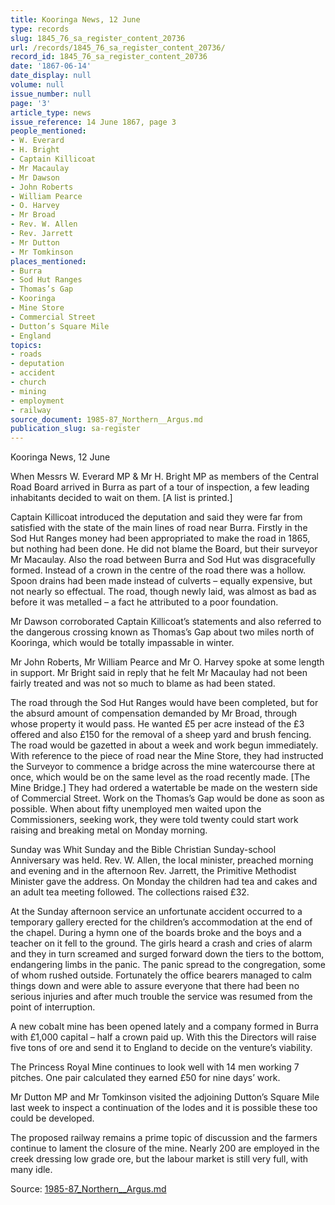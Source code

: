 ```yaml
---
title: Kooringa News, 12 June
type: records
slug: 1845_76_sa_register_content_20736
url: /records/1845_76_sa_register_content_20736/
record_id: 1845_76_sa_register_content_20736
date: '1867-06-14'
date_display: null
volume: null
issue_number: null
page: '3'
article_type: news
issue_reference: 14 June 1867, page 3
people_mentioned:
- W. Everard
- H. Bright
- Captain Killicoat
- Mr Macaulay
- Mr Dawson
- John Roberts
- William Pearce
- O. Harvey
- Mr Broad
- Rev. W. Allen
- Rev. Jarrett
- Mr Dutton
- Mr Tomkinson
places_mentioned:
- Burra
- Sod Hut Ranges
- Thomas’s Gap
- Kooringa
- Mine Store
- Commercial Street
- Dutton’s Square Mile
- England
topics:
- roads
- deputation
- accident
- church
- mining
- employment
- railway
source_document: 1985-87_Northern__Argus.md
publication_slug: sa-register
---
```


Kooringa News, 12 June

When Messrs W. Everard MP & Mr H. Bright MP as members of the Central Road Board arrived in Burra as part of a tour of inspection, a few leading inhabitants decided to wait on them.  [A list is printed.]

Captain Killicoat introduced the deputation and said they were far from satisfied with the state of the main lines of road near Burra.  Firstly in the Sod Hut Ranges money had been appropriated to make the road in 1865, but nothing had been done.  He did not blame the Board, but their surveyor Mr Macaulay.  Also the road between Burra and Sod Hut was disgracefully formed.  Instead of a crown in the centre of the road there was a hollow.  Spoon drains had been made instead of culverts – equally expensive, but not nearly so effectual.  The road, though newly laid, was almost as bad as before it was metalled – a fact he attributed to a poor foundation.

Mr Dawson corroborated Captain Killicoat’s statements and also referred to the dangerous crossing known as Thomas’s Gap about two miles north of Kooringa, which would be totally impassable in winter.

Mr John Roberts, Mr William Pearce and Mr O. Harvey spoke at some length in support.  Mr Bright said in reply that he felt Mr Macaulay had not been fairly treated and was not so much to blame as had been stated.

The road through the Sod Hut Ranges would have been completed, but for the absurd amount of compensation demanded by Mr Broad, through whose property it would pass.  He wanted £5 per acre instead of the £3 offered and also £150 for the removal of a sheep yard and brush fencing.  The road would be gazetted in about a week and work begun immediately.  With reference to the piece of road near the Mine Store, they had instructed the Surveyor to commence a bridge across the mine watercourse there at once, which would be on the same level as the road recently made.  [The Mine Bridge.]  They had ordered a watertable be made on the western side of Commercial Street.  Work on the Thomas’s Gap would be done as soon as possible.  When about fifty unemployed men waited upon the Commissioners, seeking work, they were told twenty could start work raising and breaking metal on Monday morning.

Sunday was Whit Sunday and the Bible Christian Sunday-school Anniversary was held.  Rev. W. Allen, the local minister, preached morning and evening and in the afternoon Rev. Jarrett, the Primitive Methodist Minister gave the address.  On Monday the children had tea and cakes and an adult tea meeting followed.  The collections raised £32.

At the Sunday afternoon service an unfortunate accident occurred to a temporary gallery erected for the children’s accommodation at the end of the chapel.  During a hymn one of the boards broke and the boys and a teacher on it fell to the ground.  The girls heard a crash and cries of alarm and they in turn screamed and surged forward down the tiers to the bottom, endangering limbs in the panic.  The panic spread to the congregation, some of whom rushed outside.  Fortunately the office bearers managed to calm things down and were able to assure everyone that there had been no serious injuries and after much trouble the service was resumed from the point of interruption.

A new cobalt mine has been opened lately and a company formed in Burra with £1,000 capital – half a crown paid up.  With this the Directors will raise five tons of ore and send it to England to decide on the venture’s viability.

The Princess Royal Mine continues to look well with 14 men working 7 pitches.  One pair calculated they earned £50 for nine days’ work.

Mr Dutton MP and Mr Tomkinson visited the adjoining Dutton’s Square Mile last week to inspect a continuation of the lodes and it is possible these too could be developed.

The proposed railway remains a prime topic of discussion and the farmers continue to lament the closure of the mine.  Nearly 200 are employed in the creek dressing low grade ore, but the labour market is still very full, with many idle.

Source: [1985-87_Northern__Argus.md](/downloads/markdown/1985-87_Northern__Argus.md)

